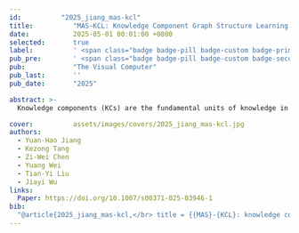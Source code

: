 ```yaml
---
id:          "2025_jiang_mas-kcl"
title:          "MAS-KCL: Knowledge Component Graph Structure Learning with Large Language Model-Based Agentic Workflow"
date:           2025-05-01 00:01:00 +0800
selected:       true
label:          ' <span class="badge badge-pill badge-custom badge-primary">SCI Q2</span> <span class="badge badge-pill badge-custom badge-primary">CCF-C</span> <span class="badge badge-pill badge-custom badge-primary">EI-Indexed Journal</span> '
pub_pre:        ' <span class="badge badge-pill badge-custom badge-secondary">Journal</span> '
pub:            "The Visual Computer"
pub_last:       ''
pub_date:       "2025"

abstract: >-
  Knowledge components (KCs) are the fundamental units of knowledge in education. A KC graph illustrates the relationships and dependencies between KCs. An accurate KC graph helps educators identify the root causes of learners’ poor performance on specific KCs, enabling targeted instructional interventions. We developed MAS-KCL, a KC graph structure learning algorithm that uses a multi-agent system driven by large language models for adaptive optimization of the KC graph. A bidirectional feedback mechanism is integrated to assess the value of edges and optimize graph structure learning efficiency. We validated this approach on both synthetic and real-world educational datasets, showing its effectiveness in learning path recognition, allowing teachers to design more targeted and effective learning plans.

cover:          assets/images/covers/2025_jiang_mas-kcl.jpg
authors:
  - Yuan-Hao Jiang
  - Kezong Tang
  - Zi-Wei Chen
  - Yuang Wei
  - Tian-Yi Liu
  - Jiayi Wu
links:
  Paper: https://doi.org/10.1007/s00371-025-03946-1
bib:
  "@article{2025_jiang_mas-kcl,</br> title = {{MAS}-{KCL}: knowledge component graph structure learning with large language model-based agentic workflow},</br> issn = {1432-2315},</br> shorttitle = {{MAS}-{KCL}},</br> url = {https://doi.org/10.1007/s00371-025-03946-1},</br> doi = {10.1007/s00371-025-03946-1},</br> language = {en},</br> journal = {The Visual Computer},</br> author = {Jiang, Yuan-Hao and Tang, Kezong and Chen, Zi-Wei and Wei, Yuang and Liu, Tian-Yi and Wu, Jiayi},</br> month = may,</br> year = {2025},</br> }"
---
```

